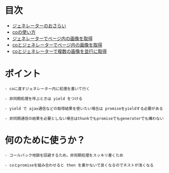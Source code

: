 # 目次

- [ジェネレーターのおさらい](./gen/index.js)
- [coの使い方](./myCo/index.js)
- [ジェネレーターでページ内の画像を取得](./pageGetter/index.js)
- [coとジェネレーターでページ内の画像を取得](./pageGetter/index2.js)
- [coとジェネレーターで複数の画像を並行に取得](./pageGetter/index3.js)

# ポイント

```
- coに渡すジェネレーター内に処理を書いて行く

- 非同期処理を呼ぶときは yield をつける

- yield で ajax通信などの取得結果を使いたい場合は promiseをyieldする必要がある

- 非同期通信の結果を必要としない場合はthunkでもpromiseでもgeneratorでも構わない
```

# 何のために使うか？

```
- コールバック地獄を回避するため。非同期処理をスッキリ書くため

- coとpromiseを組み合わせると then を書かないで良くなるのでネストが浅くなる
```